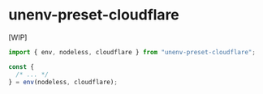 # unenv-preset-cloudflare

[WIP]

```ts
import { env, nodeless, cloudflare } from "unenv-preset-cloudflare";

const {
  /* ... */
} = env(nodeless, cloudflare);
```
